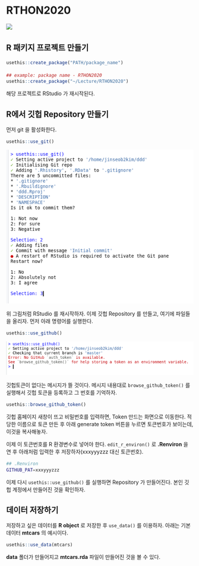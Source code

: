 
# RTHON2020

<!-- badges: start -->
<!-- badges: end -->

![](https://www.oss.kr/editor/file/c14fc9a0/download/ad6c07c4-04f1-4983-90ef-8c67f7351c3a)


## R 패키지 프로젝트 만들기

```r
usethis::create_package("PATH/package_name")

## example: package name - RTHON2020
usethis::create_package("~/Lecture/RTHON2020")
```

해당 프로젝트로 RStudio 가 재시작된다. 

## R에서 깃헙 Repository 만들기

먼저 git 을 활성화한다.

```r
usethis::use_git()
```

![](fig/use_git.png)

위 그림처럼 RStudio 를 재시작하자. 이제 깃헙 Repository 를 만들고, 여기에 파일들을 올리자. 먼저 아래 명령어를 실행한다.

```r
usethis::use_github()
```

![](fig/use_github1.png)


깃헙토큰이 없다는 메시지가 뜰 것이다. 메시지 내용대로 `browse_github_token()` 를 실행해서 깃헙 토큰을 등록하고 그 번호를 기억하자.

```r
usethis::browse_github_token()
```

깃헙 홈페이지 새창이 뜨고 비밀번호를 입력하면, Token 만드는 화면으로 이동한다. 적당한 이름으로 토큰 만든 후 아래 generate token 버튼을 누르면 토큰번호가 보이는데, 이것을 복사해놓자.


이제 이 토큰번호를 R 환경변수로 넣어야 한다. `edit_r_environ()` 로 **.Renviron** 을 연 후 아래처럼 입력한 후 저장하자(xxxyyyzzz 대신 토큰번호).

```sh
## .Renviron
GITHUB_PAT=xxxyyyzzz
```

이제 다시 `usethis::use_github()` 를 실행하면 Repository 가 만들어진다. 본인 깃헙 계정에서 만들어진 것을 확인하자.


## 데이터 저장하기

저장하고 싶은 데이터를 **R object** 로 저장한 후 `use_data()` 를 이용하자. 아래는 기본데이터 **mtcars** 의 예시이다.

```r
usethis::use_data(mtcars)
```

**data** 폴더가 만들어지고 **mtcars.rda** 파일이 만들어진 것을 볼 수 있다.




